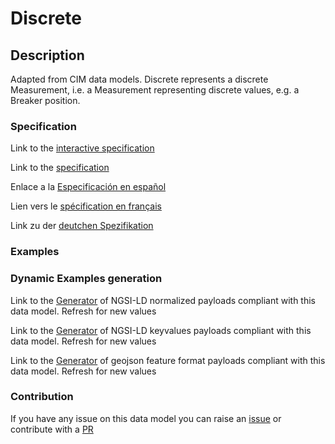 # Discrete

## Description 

Adapted from CIM data models. Discrete represents a discrete Measurement, i.e. a Measurement representing discrete values, e.g. a Breaker position.
### Specification

Link to the [interactive specification](https://swagger.lab.fiware.org/?url=https://smart-data-models.github.io/dataModel.EnergyCIM/Discrete/swagger.yaml)

Link to the [specification](https://smart-data-models.github.io/dataModel.EnergyCIM/Discrete/doc/spec.md)

Enlace a la [Especificación en español](https://smart-data-models.github.io/dataModel.EnergyCIM/Discrete/doc/spec_ES.md)

Lien vers le [spécification en français](https://smart-data-models.github.io/dataModel.EnergyCIM/Discrete/doc/spec_FR.md)

Link zu der [deutchen Spezifikation](https://smart-data-models.github.io/dataModel.EnergyCIM/Discrete/doc/spec_DE.md)
### Examples
### Dynamic Examples generation

Link to the [Generator](https://smartdatamodels.org/extra/ngsi-ld_generator_v0.92.php?schemaUrl=https://raw.githubusercontent.com/smart-data-models/dataModel.EnergyCIM/master/Discrete/schema.json&email=info@smartdatamodels.org) of NGSI-LD normalized payloads compliant with this data model. Refresh for new values

Link to the [Generator](https://smartdatamodels.org/extra/ngsi-ld_generator_keyvalues_v0.92.php?schemaUrl=https://raw.githubusercontent.com/smart-data-models/dataModel.EnergyCIM/master/Discrete/schema.json&email=info@smartdatamodels.org) of NGSI-LD keyvalues payloads compliant with this data model. Refresh for new values

Link to the [Generator](https://smartdatamodels.org/extra/geojson_features_generator_v1.0.php?schemaUrl=https://raw.githubusercontent.com/smart-data-models/dataModel.EnergyCIM/master/Discrete/schema.json&email=info@smartdatamodels.org) of geojson feature format payloads compliant with this data model. Refresh for new values
### Contribution

 If you have any issue on this data model you can raise an [issue](https://github.com/smart-data-models/dataModel.EnergyCIM/issues)  or contribute with a [PR](https://github.com/smart-data-models/dataModel.EnergyCIM/pulls)